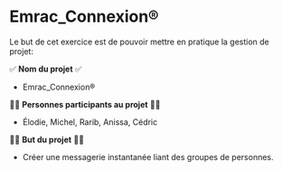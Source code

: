 # Emrac_Connexion®

Le but de cet exercice est de pouvoir mettre en pratique la gestion de projet:

✅ **Nom du projet** ✅
 - Emrac_Connexion®

🐱‍💻 **Personnes participants au projet** 🐱‍💻
- Élodie, Michel, Rarib, Anissa, Cédric

👩‍💻 **But du projet** 👨‍💻
- Créer une messagerie instantanée liant des groupes de personnes.

